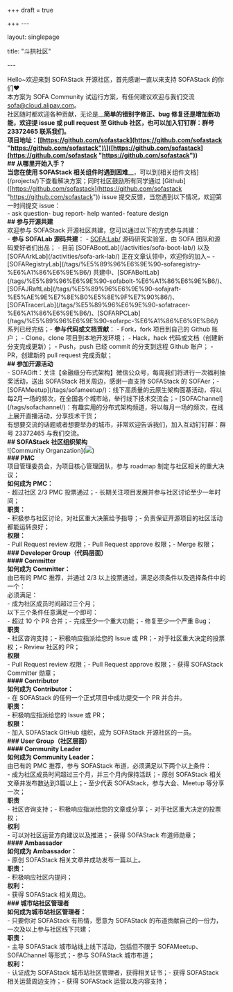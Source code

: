 +++
draft = true

+++
\---

layout: singlepage

title: "斗拱社区"

\---

  
Hello\~欢迎来到 SOFAStack 开源社区，首先感谢一直以来支持 SOFAStack 的你们❤  
本方案为 SOFA Community 试运行方案，有任何建议欢迎与我们交流 <sofa@cloud.alipay.com>。  
社区随时都欢迎各种贡献，无论是__**简单的错别字修正**__、__**bug 修复**__还是__**增加新功能**__，欢迎提 issue 或 pull request 至 Github 社区，也可以加入钉钉群：群号 23372465 联系我们。  
项目地址：\[[https://github.com/sofastack](https://github.com/sofastack "https://github.com/sofastack")\]([https://github.com/sofastack](https://github.com/sofastack "https://github.com/sofastack"))  
**## 从哪里开始入手？**  
当您在使用 SOFAStack 相关组件时__**遇到困难**__，可以到\[相关组件文档\](/projects/)下查看解决方案；同时社区鼓励所有同学通过 \[Github\]([https://github.com/sofastack](https://github.com/sofastack "https://github.com/sofastack")) issue 提交反馈，当您遇到以下情况，欢迎第一时间提交 issue：  
\- ask question- bug report- help wanted- feature design  
**## 参与开源共建**  
欢迎参与 SOFAStack 开源社区共建，您可以通过以下的方式参与共建：  
\- __**参与 SOFALab 源码共建**__： - <SOFA:Lab/> 源码研究实验室，由 SOFA 团队和源码爱好者们出品； - 目前 \[SOFABootLab\](/activities/sofa-boot-lab/) 以及 \[SOFAArkLab\](/activities/sofa-ark-lab/) 正在文章认领中，欢迎你的加入\~ - \[SOFARegistryLab\](/tags/%E5%89%96%E6%9E%90-sofaregistry-%E6%A1%86%E6%9E%B6/) 共建中、\[SOFABoltLab\](/tags/%E5%89%96%E6%9E%90-sofabolt-%E6%A1%86%E6%9E%B6/)、\[SOFAJRaftLab\](/tags/%E5%89%96%E6%9E%90-sofajraft-%E5%AE%9E%E7%8E%B0%E5%8E%9F%E7%90%86/)、\[SOFATracerLab\](/tags/%E5%89%96%E6%9E%90-sofatracer-%E6%A1%86%E6%9E%B6/)、\[SOFARPCLab\](/tags/%E5%89%96%E6%9E%90-sofarpc-%E6%A1%86%E6%9E%B6/) 系列已经完结；- __**参与代码或文档贡献**__： - Fork，fork 项目到自己的 Github 账户； - Clone，clone 项目到本地开发环境； - Hack，hack 代码或文档（创建新分支完成更新）； - Push，push 已经 commit 的分支到远程 Github 账户； - PR，创建新的 pull request 完成贡献；  
**## 参加开源活动**  
\- SOFAGift：关注【金融级分布式架构】微信公众号，每周我们将进行一次福利抽奖活动，送出 SOFAStack 相关周边，感谢一直支持 SOFAStack 的 SOFAer；- \[SOFAMeetup\](/tags/sofameetup/)：线下高质量的云原生架构面基活动，将以每2月一场的频次，在全国各个城市站，举行线下技术交流会；- \[SOFAChannel\](/tags/sofachannel/)：有趣实用的分布式架构频道，将以每月一场的频次，在线上展开直播活动，分享技术干货；  
有想要交流的话题或者想要举办的城市，非常欢迎告诉我们，加入互动钉钉群：群号 23372465 与我们交流。  
**## SOFAStack 社区组织架构**  
!\[Community Organzation\](![](https://cdn.nlark.com/yuque/0/2019/png/226702/1577327906629-43c94574-2f7e-4c49-b27a-de9a836a54f2.png))  
**### PMC**  
项目管理委员会，为项目核心管理团队，参与 roadmap 制定与社区相关的重大决议；  
__**如何成为 PMC：**__  
\- 超过社区 2/3 PMC 投票通过；- 长期关注项目发展并参与社区讨论至少一年时间；  
__**职责：**__  
\- 积极参与社区讨论，对社区重大决策给予指导；- 负责保证开源项目的社区活动都能运转良好；  
__**权限：**__  
\- Pull Request review 权限；- Pull Request approve 权限；- Merge 权限；  
**### Developer Group（代码层面）**  
**#### Committer**  
__**如何成为 Committer：**__  
由已有的 PMC 推荐，并通过 2/3 以上投票通过，满足必须条件以及选择条件中的一个：  
必须满足：  
\- 成为社区成员时间超过三个月；  
以下三个条件任意满足一个即可：  
\- 超过 10 个 PR 合并；- 完成至少一个重大功能；- 修复至少一个严重 Bug；  
__**职责**__  
\- 社区咨询支持；- 积极响应指派给您的 Issue 或 PR；- 对于社区重大决定的投票权；- Review 社区的 PR；  
__**权限**__  
\- Pull Request review 权限；- Pull Request approve 权限；- 获得 SOFAStack Committer 勋章；  
**#### Contributor**  
__**如何成为 Contributor：**__  
\- 在 SOFAStack 的任何一个正式项目中成功提交一个 PR 并合并。  
__**职责：**__  
\- 积极响应指派给您的 Issue 或 PR；  
__**权限：**__  
\- 加入 SOFAStack GItHub 组织，成为 SOFAStack 开源社区的一员。  
**### User Group（社区层面）**  
**#### Community Leader**  
__**如何成为 Community Leader：**__  
由已有的 PMC 推荐，参与 SOFAStack 布道，必须满足以下两个以上条件：  
\- 成为社区成员时间超过三个月，并三个月内保持活跃；- 原创 SOFAStack 相关文章并发布数达到3篇以上；- 至少代表 SOFAStack，参与大会、Meetup 等分享一次；  
__**职责**__  
\- 社区咨询支持；- 积极响应指派给您的文章或分享；- 对于社区重大决定的投票权；  
__**权利**__  
\- 可以对社区运营方向建议以及推进；- 获得 SOFAStack 布道师勋章；  
**#### Ambassador**  
__**如何成为 Ambassador：**__  
\- 原创 SOFAStack 相关文章并成功发布一篇以上。  
__**职责：**__  
\- 积极响应社区内提问；  
__**权利：**__  
\- 获得 SOFAStack 相关周边。  
**### 城市站社区管理者**  
__**如何成为城市站社区管理者：**__  
\- 只要你对 SOFAStack 有热情，愿意为 SOFAStack 的布道贡献自己的一份力，一次及以上参与社区线下共建；  
__**职责：**__  
\- 主导 SOFAStack 城市站线上线下活动，包括但不限于 SOFAMeetup、SOFAChannel 等形式；- 参与 SOFAStack 城市布道；  
__**权利：**__  
\- 认证成为 SOFAStack 城市站社区管理者，获得相关证书；- 获得 SOFAStack 相关运营周边支持；- 获得 SOFAStack 运营以及内容支持；